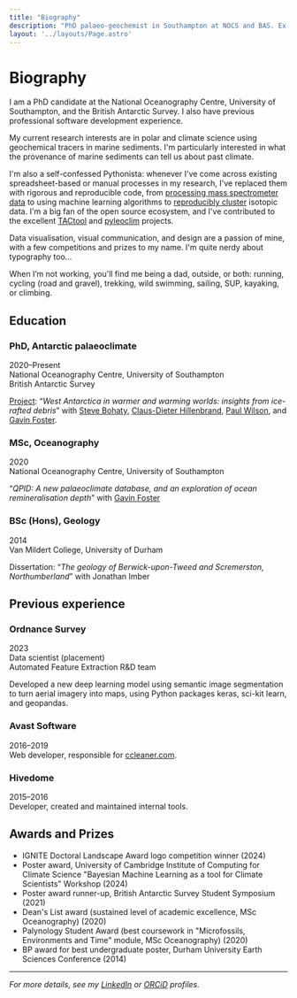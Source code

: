 ```yaml
---
title: "Biography"
description: "PhD palaeo-geochemist in Southampton at NOCS and BAS. Ex-software developer. BSc Geology (Durham), MSc Oceanography (Soton)"
layout: '../layouts/Page.astro'
---
```


# Biography

I am a PhD candidate at the National Oceanography Centre, University of Southampton, and the British Antarctic Survey. I also have previous professional software development experience.

My current research interests are in polar and climate science using geochemical tracers in marine sediments. I'm particularly interested in what the provenance of marine sediments can tell us about past climate.

I'm also a self-confessed Pythonista: whenever I've come across existing spreadsheet-based or manual processes in my research, I've replaced them with rigorous and reproducible code, from [processing mass spectrometer data](https://github.com/tomarney/icpmsprocess) to using machine learning algorithms to [reproducibly cluster](/publications/egu-2024-west-antarctic-laser-lead/) isotopic data.
I'm a big fan of the open source ecosystem, and I've contributed to the excellent [TACtool](https://github.com/BritishGeologicalSurvey/tactool) and [pyleoclim](https://github.com/LinkedEarth/Pyleoclim_util) projects.

Data visualisation, visual communication, and design are a passion of mine, with a few competitions and prizes to my name. I'm quite nerdy about typography too…

When I’m not working, you'll find me being a dad, outside, or both: running, cycling (road and gravel), trekking, wild swimming, sailing, SUP, kayaking, or climbing.

## Education

### PhD, Antarctic palaeoclimate

2020–Present\
National Oceanography Centre, University of Southampton\
British Antarctic Survey

[Project](/posts/my-phd-project): “*West Antarctica in warmer and warming worlds: insights from ice-rafted debris*” with [Steve Bohaty](https://www.geow.uni-heidelberg.de/forschungsgruppen/bohaty/), [Claus-Dieter Hillenbrand](https://www.bas.ac.uk/profile/hilc/), [Paul Wilson](https://www.southampton.ac.uk/people/5wync6), and [Gavin Foster](https://www.southampton.ac.uk/people/5x7bvy).

### MSc, Oceanography

2020\
National Oceanography Centre, University of Southampton

“*QPID: A new palaeoclimate database, and an exploration of ocean remineralisation depth*” with [Gavin Foster](https://www.southampton.ac.uk/people/5x7bvy)

### BSc (Hons), Geology

2014\
Van Mildert College, University of Durham

Dissertation: “*The geology of Berwick-upon-Tweed and Scremerston, Northumberland*” with Jonathan Imber

## Previous experience

### Ordnance Survey

2023\
Data scientist (placement)\
Automated Feature Extraction R&D team

Developed a new deep learning model using semantic image segmentation to turn aerial imagery into maps, using Python packages keras, sci-kit learn, and geopandas.

### Avast Software

2016–2019\
Web developer, responsible for [ccleaner.com](https://www.ccleaner.com).

### Hivedome

2015–2016\
Developer, created and maintained internal tools.

## Awards and Prizes

- IGNITE Doctoral Landscape Award logo competition winner (2024)
- Poster award, University of Cambridge Institute of Computing for Climate Science "Bayesian Machine Learning as a tool for Climate Scientists" Workshop (2024)
- Poster award runner-up, British Antarctic Survey Student Symposium (2021)
- Dean's List award (sustained level of academic excellence, MSc Oceanography) (2020)
- Palynology Student Award (best coursework in "Microfossils, Environments and Time" module, MSc Oceanography) (2020)
- BP award for best undergraduate poster, Durham University Earth Sciences Conference (2014)

---

*For more details, see my [LinkedIn](https://www.linkedin.com/in/tom-arney) or [ORCiD](https://orcid.org/0000-0003-4380-4079) profiles.*
